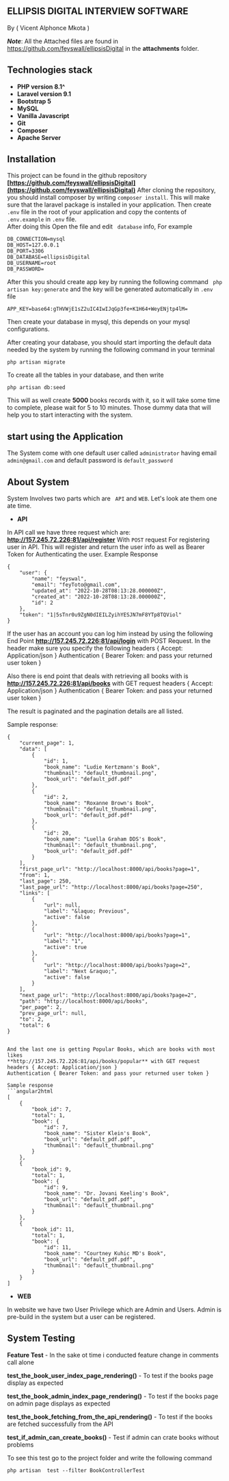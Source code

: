 ##  ELLIPSIS DIGITAL INTERVIEW SOFTWARE


By ( Vicent Alphonce Mkota )

**_Note_**: All the Attached files are found in https://github.com/feyswall/ellipsisDigital in the **attachments** folder.

## Technologies stack

- **PHP  version 8.1^**
- **Laravel version 9.1**
- **Bootstrap 5**
- **MySQL**
- **Vanilla Javascript**
- **Git**
- **Composer**
- **Apache Server**

##  Installation
This project can be found in the github repository **[https://github.com/feyswall/ellipsisDigital](https://github.com/feyswall/ellipsisDigital)**
After cloning the repository, you should install composer by writing ``` composer install ```. This will make sure that the laravel package is installed in your
application.
Then create ``` .env ``` file in the root of your application and copy the contents of ``` .env.example ``` in ``` .env ``` file.  
After doing this Open the file and edit ``` database``` info, For example 
```
DB_CONNECTION=mysql
DB_HOST=127.0.0.1
DB_PORT=3306
DB_DATABASE=ellipsisDigital
DB_USERNAME=root
DB_PASSWORD=

```

After this you should create app key by running the following command
``` php artisan key:generate``` and the key will be generated automatically in ``` .env ``` file
```angular2html
APP_KEY=base64:gTHVWjE1sZ2uIC4IwIJqGp3fe+K1H64+WeyENjtp4lM=
```

Then create your database in mysql, this depends on your mysql configurations.

After creating your database, you should start importing the default data needed by the system by running the following
command in your terminal
```angular2html
php artisan migrate
```
To create all the tables in your database, and then write
```angular2html
php artisan db:seed
```
This will as well create **5000** books  records with it, so it will take some
time to complete, please wait for 5 to 10 minutes.
Those dummy data that will help you to start interacting with the system.



## start using the Application
The System come with one default user called ```administrator``` having email ``` admin@gmail.com ```
and default password is ``` default_password ```



## About System
System Involves two parts which are ``` API``` and ``` WEB ```. Let's look ate them one
ate time.

- **API**

In API call we have three request which are:
**http://157.245.72.226:81/api/register** With ``` POST ``` request For registering user in API. This will
register and return the user info as well as Bearer Token for Authenticating the
user. Example Response
```angular2html
{
    "user": {
        "name": "feyswal",
        "email": "feyToto@gmail.com",
        "updated_at": "2022-10-28T08:13:28.000000Z",
        "created_at": "2022-10-28T08:13:28.000000Z",
        "id": 2
    },
    "token": "1|5sTnr0u9ZgN0dIEILZyihYESJN7mF8YTp8TQViol"
}
```

If the user has an account  you can log him instead by using the following End Point
**http://157.245.72.226:81/api/login** with POST Request.
In the header make sure you specify the following
headers { Accept: Application/json }
Authentication { Bearer Token: and pass your returned user token }


Also there is end point that deals with retrieving all books with is
**http://157.245.72.226:81/api/books** with GET request
headers { Accept: Application/json }
Authentication { Bearer Token: and pass your returned user token }

The result is paginated and the pagination details are all listed.

Sample response:
```
{
    "current_page": 1,
    "data": [
        {
            "id": 1,
            "book_name": "Ludie Kertzmann's Book",
            "thumbnail": "default_thumbnail.png",
            "book_url": "default_pdf.pdf"
        },
        {
            "id": 2,
            "book_name": "Roxanne Brown's Book",
            "thumbnail": "default_thumbnail.png",
            "book_url": "default_pdf.pdf"
        },
        {
            "id": 20,
            "book_name": "Luella Graham DDS's Book",
            "thumbnail": "default_thumbnail.png",
            "book_url": "default_pdf.pdf"
        }
    ],
    "first_page_url": "http://localhost:8000/api/books?page=1",
    "from": 1,
    "last_page": 250,
    "last_page_url": "http://localhost:8000/api/books?page=250",
    "links": [
        {
            "url": null,
            "label": "&laquo; Previous",
            "active": false
        },
        {
            "url": "http://localhost:8000/api/books?page=1",
            "label": "1",
            "active": true
        },
        {
            "url": "http://localhost:8000/api/books?page=2",
            "label": "Next &raquo;",
            "active": false
        }
    ],
    "next_page_url": "http://localhost:8000/api/books?page=2",
    "path": "http://localhost:8000/api/books",
    "per_page": 2,
    "prev_page_url": null,
    "to": 2,
    "total": 6
}


And the last one is getting Popular Books, which are books with most likes
**http://157.245.72.226:81/api/books/popular** with GET request
headers { Accept: Application/json }
Authentication { Bearer Token: and pass your returned user token }

Sample response
```angular2html
[
    {
        "book_id": 7,
        "total": 1,
        "book": {
            "id": 7,
            "book_name": "Sister Klein's Book",
            "book_url": "default_pdf.pdf",
            "thumbnail": "default_thumbnail.png"
        }
    },
    {
        "book_id": 9,
        "total": 1,
        "book": {
            "id": 9,
            "book_name": "Dr. Jovani Keeling's Book",
            "book_url": "default_pdf.pdf",
            "thumbnail": "default_thumbnail.png"
        }
    },
    {
        "book_id": 11,
        "total": 1,
        "book": {
            "id": 11,
            "book_name": "Courtney Kuhic MD's Book",
            "book_url": "default_pdf.pdf",
            "thumbnail": "default_thumbnail.png"
        }
    }
]
```


- **WEB**

In website we have two User Privilege which are Admin and Users.
Admin is pre-build in the system but a user can be registered.


## System Testing 

**Feature Test** - In the sake ot time i conducted feature change in comments call alone

**test_the_book_user_index_page_rendering()** - To test if the books page display as expected

**test_the_book_admin_index_page_rendering()** - To test if the books page on admin page displays as expected

**test_the_book_fetching_from_the_api_rendering()** - To test if the books are fetched successfully from the API

**test_if_admin_can_create_books()** - Test if admin can crate books without problems

To  see this test go to the project folder and write the following command

``` php artisan  test --filter BookControllerTest ```